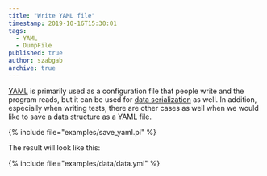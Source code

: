 ```yaml
---
title: "Write YAML file"
timestamp: 2019-10-16T15:30:01
tags:
  - YAML
  - DumpFile
published: true
author: szabgab
archive: true
---
```



[YAML](/yaml) is primarily used as a configuration file that people write and the program reads, but it can
be used for [data serialization](/data-serialization-in-perl) as well. In addition, especially when writing
tests, there are other cases as well when we would like to save a data structure as a YAML file.


{% include file="examples/save_yaml.pl" %}

The result will look like this:

{% include file="examples/data/data.yml" %}

